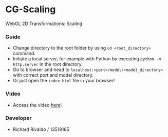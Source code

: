 # CG-Scaling

WebGL 2D Transformations: Scaling

### Guide

-   Change directory to the root folder by using `cd <root_directory>` command.
-   Initiate a local server, for example with Python by executing `python -m http.server` in the root directory.
-   Go to browser and head to `localhost:<port>/model/<model_directory>` with correct port and model directory.
-   Or just open the `index.html` file in your browser!

### Video

-   Access the video [here](https://youtu.be/jKxrFzcvZ_E)!

### Developer

-   Richard Rivaldo / 13519185

